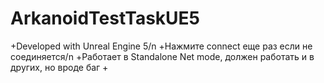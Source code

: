 # ArkanoidTestTaskUE5

+Developed with Unreal Engine 5/n
+Нажмите connect еще раз если не соединяется/n
+Работает в Standalone Net mode, должен работать и в других, но вроде баг
+